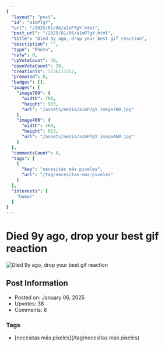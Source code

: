 ```yaml
---
{
  "layout": "post",
  "id": "a1mP7gY",
  "url": "/2025/01/06/a1mP7gY.html",
  "post_url": "/2025/01/06/a1mP7gY.html",
  "title": "Died 9y ago, drop your best gif reaction",
  "description": "",
  "type": "Photo",
  "nsfw": 0,
  "upVoteCount": 38,
  "downVoteCount": 29,
  "creationTs": 1736117257,
  "promoted": 0,
  "badges": [],
  "images": {
    "image700": {
      "width": 700,
      "height": 933,
      "url": "/assets/media/a1mP7gY_image700.jpg"
    },
    "image460": {
      "width": 460,
      "height": 613,
      "url": "/assets/media/a1mP7gY_image460.jpg"
    }
  },
  "commentsCount": 8,
  "tags": [
    {
      "key": "necesitas más pixeles",
      "url": "/tag/necesitas-más-pixeles"
    }
  ],
  "interests": [
    "humor"
  ]
}
---
```


# Died 9y ago, drop your best gif reaction

![Died 9y ago, drop your best gif reaction](/assets/media/a1mP7gY_image700.jpg)

## Post Information

- Posted on: January 06, 2025
- Upvotes: 38
- Comments: 8

### Tags

- [necesitas más pixeles](/tag/necesitas más pixeles)
